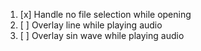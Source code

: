1. [x] Handle no file selection while opening
2. [ ] Overlay line while playing audio
3. [ ] Overlay sin wave while playing audio
